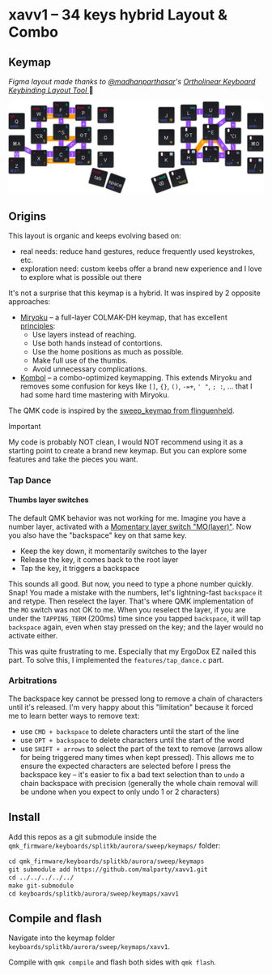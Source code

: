 # xavv1 – 34 keys hybrid Layout & Combo

## Keymap

_Figma layout made thanks to [@madhanparthasar](https://www.figma.com/@madhanparthasar)'s [Ortholinear Keyboard Keybinding Layout Tool
](https://www.figma.com/community/file/1283154322826272613)_ 🙌

<img src="images/combos.png" alt="Keymap to see all layers and combos" />

## Origins

This layout is organic and keeps evolving based on:

- real needs: reduce hand gestures, reduce frequently used keystrokes, etc.
- exploration need: custom keebs offer a brand new experience and I love to explore what is possible out there

It's not a surprise that this keymap is a hybrid. It was inspired by 2 opposite approaches:

- [Miryoku](https://github.com/manna-harbour/miryoku) – a full-layer COLMAK-DH keymap, that has excellent [principles](https://github.com/manna-harbour/miryoku/tree/master/docs/reference#general-principles):
  - Use layers instead of reaching.
  - Use both hands instead of contortions.
  - Use the home positions as much as possible.
  - Make full use of the thumbs.
  - Avoid unnecessary complications.
- [Kombol](https://github.com/skychil/kombol) – a combo-optimized keymapping. This extends Miryoku and removes some confusion for keys like `[]`, `{}`, `()`, `-=+`, `' "`, `; :`, ... that I had some hard time mastering with Miryoku.

The QMK code is inspired by the [sweep_keymap from flinguenheld](https://github.com/flinguenheld/sweep_keymap).

> [!IMPORTANT]
> My code is probably NOT clean, I would NOT recommend using it as a starting point to create a brand new keymap.
> But you can explore some features and take the pieces you want.

### Tap Dance

#### Thumbs layer switches

The default QMK behavior was not working for me. Imagine you have a number layer, activated with a [Momentary layer switch "MO(layer)"](https://docs.qmk.fm/#/keycodes?id=layer-switching). Now you also have the "backspace" key on that same key.

- Keep the key down, it momentarily switches to the layer
- Release the key, it comes back to the root layer
- Tap the key, it triggers a backspace

This sounds all good. But now, you need to type a phone number quickly.
Snap! You made a mistake with the numbers, let's lightning-fast `backspace` it and retype. Then reselect the layer.
That's where QMK implementation of the `MO` switch was not OK to me. When you reselect the layer, if you are under the `TAPPING_TERM` (200ms) time since you tapped `backspace`, it will tap `backspace` again, even when stay pressed on the key; and the layer would no activate either.

This was quite frustrating to me. Especially that my ErgoDox EZ nailed this part.
To solve this, I implemented the `features/tap_dance.c` part.

### Arbitrations

The backspace key cannot be pressed long to remove a chain of characters until it's released.
I'm very happy about this "limitation" because it forced me to learn better ways to remove text:

- use `CMD + backspace` to delete characters until the start of the line
- use `OPT + backspace` to delete characters until the start of the word
- use `SHIFT + arrows` to select the part of the text to remove (arrows allow for being triggered many times when kept pressed). This allows me to ensure the expected characters are selected before I press the backspace key – it's easier to fix a bad text selection than to `undo` a chain backspace with precision (generally the whole chain removal will be undone when you expect to only undo 1 or 2 characters)

## Install

Add this repos as a git submodule inside the `qmk_firmware/keyboards/splitkb/aurora/sweep/keymaps/` folder:

```
cd qmk_firmware/keyboards/splitkb/aurora/sweep/keymaps
git submodule add https://github.com/malparty/xavv1.git
cd ../../../../../
make git-submodule
cd keyboards/splitkb/aurora/sweep/keymaps/xavv1
```

## Compile and flash

Navigate into the keymap folder `keyboards/splitkb/aurora/sweep/keymaps/xavv1`.

Compile with `qmk compile` and flash both sides with `qmk flash`.
